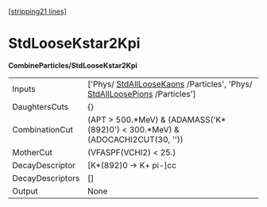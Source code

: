 [[stripping21 lines]](./stripping21-commonparticles)

# StdLooseKstar2Kpi

**CombineParticles/StdLooseKstar2Kpi**

|                  |                                                                                                                                                  |
|------------------|--------------------------------------------------------------------------------------------------------------------------------------------------|
| Inputs           | ['Phys/ [StdAllLooseKaons](./stripping21-stdallloosekaons) /Particles', 'Phys/ [StdAllLoosePions](./stripping21-stdallloosepions) /Particles'] |
| DaughtersCuts    | {}                                                                                                                                               |
| CombinationCut   | (APT \> 500.\*MeV) & (ADAMASS('K\*(892)0') \< 300.\*MeV) & (ADOCACHI2CUT(30, ''))                                                                |
| MotherCut        | (VFASPF(VCHI2) \< 25.)                                                                                                                           |
| DecayDescriptor  | [K\*(892)0 -\> K+ pi-]cc                                                                                                                       |
| DecayDescriptors | []                                                                                                                                             |
| Output           | None                                                                                                                                             |

